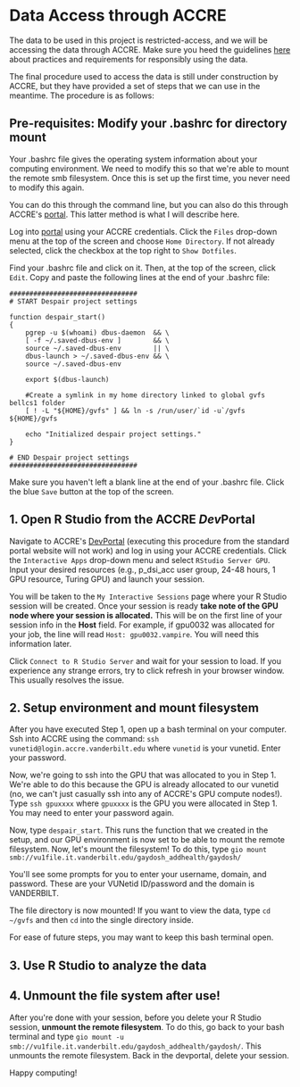 # Data Access through ACCRE

The data to be used in this project is restricted-access, and we will be accessing the data through ACCRE.  Make sure you heed the guidelines [here](https://github.com/vanderbilt-data-science/despair/blob/master/data-access-guidelines.md) about practices and requirements for responsibly using the data.

The final procedure used to access the data is still under construction by ACCRE, but they have provided a set of steps that we can use in the meantime.  The procedure is as follows:

## Pre-requisites: Modify your .bashrc for directory mount
Your .bashrc file gives the operating system information about your computing environment.  We need to modify this so that we're able to mount the remote smb filesystem.  Once this is set up the first time, you never need to modify this again.

You can do this through the command line, but you can also do this through ACCRE's [portal](https://portal.accre.vanderbilt.edu).  This latter method is what I will describe here.

Log into [portal](https://portal.accre.vanderbilt.edu) using your ACCRE credentials.  Click the `Files` drop-down menu at the top of the screen and choose `Home Directory`.  If not already selected, click the checkbox at the top right to `Show Dotfiles`.  

Find your .bashrc file and click on it.  Then, at the top of the screen, click `Edit`.  Copy and paste the following lines at the end of your .bashrc file:

```
################################
# START Despair project settings

function despair_start()
{
    pgrep -u $(whoami) dbus-daemon  && \
    [ -f ~/.saved-dbus-env ]        && \
    source ~/.saved-dbus-env        || \
    dbus-launch > ~/.saved-dbus-env && \
    source ~/.saved-dbus-env
            
    export $(dbus-launch)
    
    #Create a symlink in my home directory linked to global gvfs bellcs1 folder 
    [ ! -L "${HOME}/gvfs" ] && ln -s /run/user/`id -u`/gvfs ${HOME}/gvfs
    
    echo "Initialized despair project settings."
}

# END Despair project settings
################################
```
Make sure you haven't left a blank line at the end of your .bashrc file.  Click the blue `Save` button at the top of the screen.

## 1. Open R Studio from the ACCRE *Dev*Portal
Navigate to ACCRE's [DevPortal](https://devportal.accre.vanderbilt.edu) (executing this procedure from the standard portal website will not work) and log in using your ACCRE credentials.  Click the `Interactive Apps` drop-down menu and select `RStudio Server GPU`.  Input your desired resources (e.g., p_dsi_acc user group, 24-48 hours, 1 GPU resource, Turing GPU) and launch your session.

You will be taken to the `My Interactive Sessions` page where your R Studio session will be created.  Once your session is ready **take note of the GPU node where your session is allocated.**  This will be on the first line of your session info in the **Host** field.  For example, if gpu0032 was allocated for your job, the line will read `Host: gpu0032.vampire`.  You will need this information later.

Click `Connect to R Studio Server` and wait for your session to load.  If you experience any strange errors, try to click refresh in your browser window.  This usually resolves the issue.

## 2. Setup environment and mount filesystem

After you have executed Step 1, open up a bash terminal on your computer.  Ssh into ACCRE using the command: `ssh vunetid@login.accre.vanderbilt.edu` where `vunetid` is your vunetid.  Enter your password.

Now, we're going to ssh into the GPU that was allocated to you in Step 1.  We're able to do this because the GPU is already allocated to our vunetid (no, we can't just casually ssh into any of ACCRE's GPU compute nodes!).  Type `ssh gpuxxxx` where `gpuxxxx` is the GPU you were allocated in Step 1.  You may need to enter your password again.

Now, type `despair_start`.  This runs the function that we created in the setup, and our GPU environment is now set to be able to mount the remote filesystem.  Now, let's mount the filesystem!  To do this, type `gio mount smb://vu1file.it.vanderbilt.edu/gaydosh_addhealth/gaydosh/`

You'll see some prompts for you to enter your username, domain, and password.  These are your VUNetid ID/password and the domain is VANDERBILT.

The file directory is now mounted!  If you want to view the data, type `cd ~/gvfs` and then `cd` into the single directory inside.

For ease of future steps, you may want to keep this bash terminal open.

## 3. Use R Studio to analyze the data

## 4. Unmount the file system after use!
After you're done with your session, before you delete your R Studio session, **unmount the remote filesystem**.  To do this, go back to your bash terminal and type `gio mount -u smb://vu1file.it.vanderbilt.edu/gaydosh_addhealth/gaydosh/`.  This unmounts the remote filesystem.  Back in the devportal, delete your session.

Happy computing!
